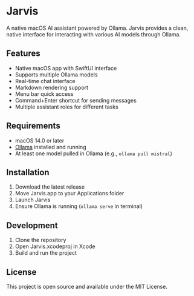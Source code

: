 # Jarvis

A native macOS AI assistant powered by Ollama. Jarvis provides a clean, native interface for interacting with various AI models through Ollama.

## Features

- Native macOS app with SwiftUI interface
- Supports multiple Ollama models
- Real-time chat interface
- Markdown rendering support
- Menu bar quick access
- Command+Enter shortcut for sending messages
- Multiple assistant roles for different tasks

## Requirements

- macOS 14.0 or later
- [Ollama](https://ollama.ai) installed and running
- At least one model pulled in Ollama (e.g., `ollama pull mistral`)

## Installation

1. Download the latest release
2. Move Jarvis.app to your Applications folder
3. Launch Jarvis
4. Ensure Ollama is running (`ollama serve` in terminal)

## Development

1. Clone the repository
2. Open Jarvis.xcodeproj in Xcode
3. Build and run the project

## License

This project is open source and available under the MIT License. 